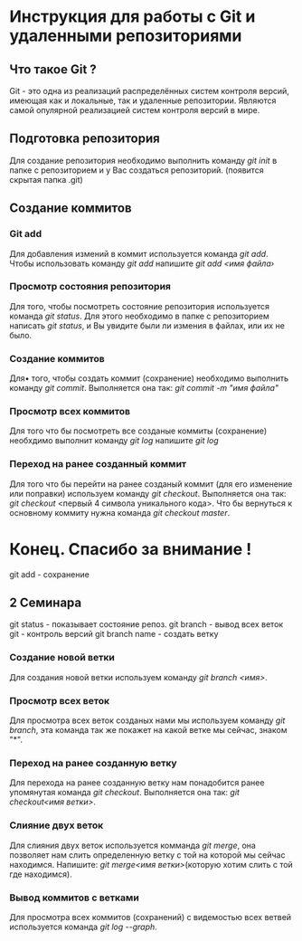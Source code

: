 # Инструкция для работы с Git и удаленными репозиториями

## Что такое Git ?
Git - это одна из реализаций распределённых систем контроля версий, имеющая как и локальные, так и удаленные репозитории. Являются самой опулярной реализацией систем контроля версий в мире.
## Подготовка репозитория
Для создание репозитория необходимо выполнить команду *git init* в папке с репозиторием и у Вас создаться репозиторий. (появится скрытая папка .git)

## Создание коммитов

### Git add
Для добавления измений в коммит используется команда *git add*. Чтобы использовать команду *git add* напишите *git add <имя файла›*

### Просмотр состояния репозитория
Для того, чтобы посмотреть состояние репозитория используется команда *git status*. Для этого необходимо в папке с репозиторием написать *git status*, и Вы увидите были ли измения в файлах, или их не было.

### Создание коммитов
Для• того, чтобы создать коммит (сохранение) необходимо выполнить команду *git commit*. Выполняется она так: *git commit -m "имя файла"*

### Просмотр всех коммитов
Для того что бы посмотреть все созданые коммиты (сохранение) необхдимо выполнит команду *git log* напишите *git log*

### Переход на ранее созданный коммит
Для того что бы перейти на ранее созданый коммит (для его изменение или поправки) используем команду *git checkout*. Выполняется она так: *git checkout* <первый 4 символа уникального кода>. Что бы вернуться к основному коммиту нужна команда *git checkout master*.
# Конец. Спасибо за внимание !

git add - сохранение

## 2 Семинара

git status - показывает состояние репоз.
git branch - вывод всех веток
git - контроль версий 
git branch name - создать ветку

### Создание новой ветки
Для создания новой ветки используем команду *git branch <имя>*.

### Просмотр всех веток
Для просмотра всех веток созданых нами мы используем команду *git branch*, эта команда так же покажет на какой ветке мы сейчас, знаком "*".

### Переход на ранее созданную ветку
Для перехода на ранее созданную ветку нам понадобится ранее упомянутая команда *git checkout*. Выполняется она так: *git checkout<имя ветки>*.

### Слияние двух веток
Для слияния двух веток используется комманда *git merge*, она позволяет нам слить определенную ветку с той на которой мы сейчас находимся. Напишите: *git merge<имя ветки>*(которую хотим слить с той где находимся).

### Вывод коммитов с ветками
Для просмотра всех коммитов (сохранений) с видемостью всех ветвей используется команда *git log --graph*.